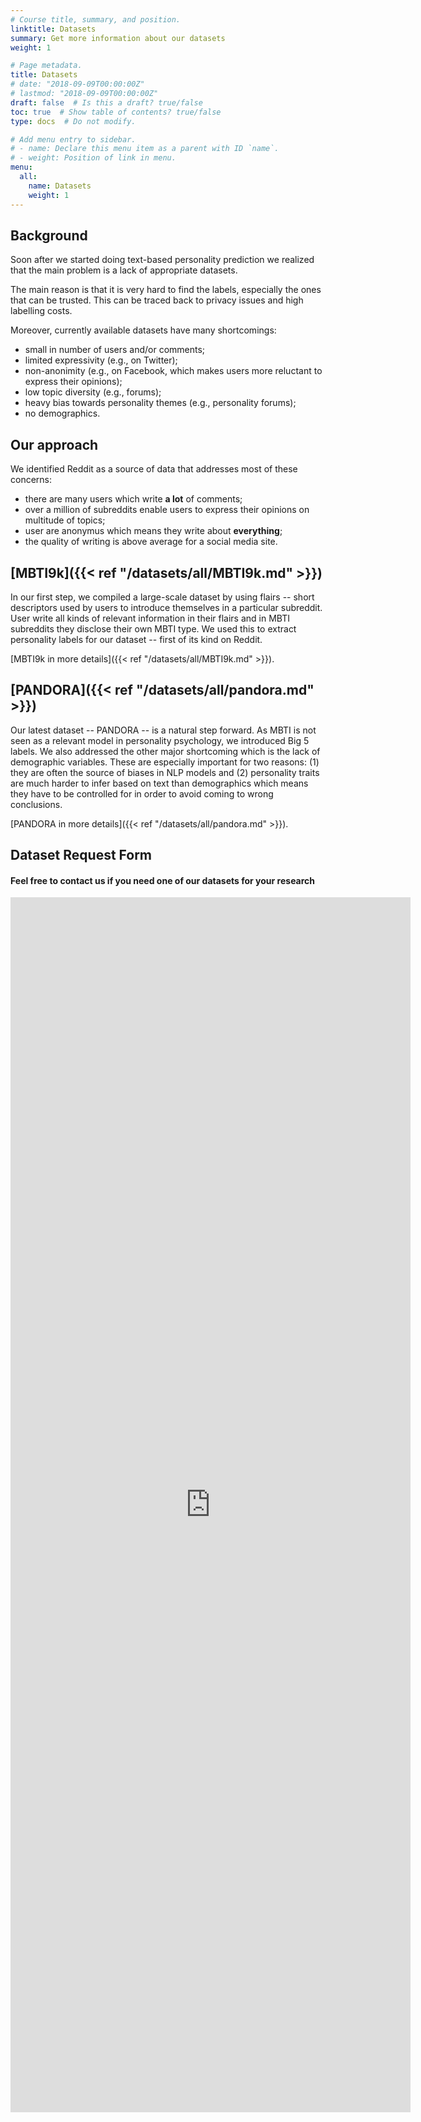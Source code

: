 ```yaml
---
# Course title, summary, and position.
linktitle: Datasets
summary: Get more information about our datasets
weight: 1

# Page metadata.
title: Datasets
# date: "2018-09-09T00:00:00Z"
# lastmod: "2018-09-09T00:00:00Z"
draft: false  # Is this a draft? true/false
toc: true  # Show table of contents? true/false
type: docs  # Do not modify.

# Add menu entry to sidebar.
# - name: Declare this menu item as a parent with ID `name`.
# - weight: Position of link in menu.
menu:
  all:
    name: Datasets
    weight: 1
---
```

## Background

Soon after we started doing text-based personality prediction we realized that the main problem is a lack of appropriate datasets.

The main reason is that it is very hard to find the labels, especially the ones that can be trusted. This can be traced back to privacy issues and high labelling costs.

Moreover, currently available datasets have many shortcomings:
* small in number of users and/or comments;
* limited expressivity (e.g., on Twitter);
* non-anonimity (e.g., on Facebook, which makes users more reluctant to express their opinions);
* low topic diversity (e.g., forums);
* heavy bias towards personality themes (e.g., personality forums);
* no demographics.

## Our approach

We identified Reddit as a source of data that addresses most of these concerns:
* there are many users which write **a lot** of comments;
* over a million of subreddits enable users to express their opinions on multitude of topics;
* user are anonymus which means they write about **everything**;
* the quality of writing is above average for a social media site.

## [MBTI9k]({{< ref "/datasets/all/MBTI9k.md" >}})

In our first step, we compiled a large-scale dataset by using flairs -- short descriptors used by users to introduce themselves in a particular subreddit. User write all kinds of relevant information in their flairs and in MBTI subreddits they disclose their own MBTI type. We used this to extract personality labels for our dataset -- first of its kind on Reddit.

[MBTI9k in more details]({{< ref "/datasets/all/MBTI9k.md" >}}).

## [PANDORA]({{< ref "/datasets/all/pandora.md" >}})

Our latest dataset -- PANDORA -- is a natural step forward. As MBTI is not seen as a relevant model in personality psychology, we introduced Big 5 labels. We also addressed the other major shortcoming which is the lack of demographic variables. These are especially important for two reasons: (1) they are often the source of biases in NLP models and (2) personality traits are much harder to infer based on text than demographics which means they have to be controlled for in order to avoid coming to wrong conclusions.

[PANDORA in more details]({{< ref "/datasets/all/pandora.md" >}}).




## Dataset Request Form
#### Feel free to contact us if you need one of our datasets for your research

<iframe src="https://docs.google.com/forms/d/e/1FAIpQLSeKVBhkYrabBiHVoC0Wd1M7kX6oPEUc_DqXG6cPhz-nF4oXPw/viewform?embedded=true" width="640" height="1944" frameborder="0" marginheight="0" marginwidth="0">Loading…</iframe>